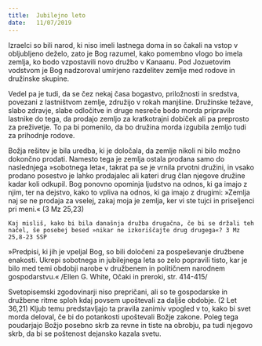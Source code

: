 ```yaml
---
title:  Jubilejno leto
date:   11/07/2019
---
```


Izraelci so bili narod, ki niso imeli lastnega doma in so čakali na vstop v obljubljeno deželo, zato je Bog razumel, kako pomembno vlogo bo imela zemlja, ko bodo vzpostavili novo družbo v Kanaanu. Pod Jozuetovim vodstvom je Bog nadzoroval umirjeno razdelitev zemlje med rodove in družinske skupine.

Vedel pa je tudi, da se čez nekaj časa bogastvo, priložnosti in sredstva, povezani z lastništvom zemlje, združijo v rokah manjšine. Družinske težave, slabo zdravje, slabe odločitve in druge nesreče bodo morda pripravile lastnike do tega, da prodajo zemljo za kratkotrajni dobiček ali pa preprosto za preživetje. To pa bi pomenilo, da bo družina morda izgubila zemljo tudi za prihodnje rodove.

Božja rešitev je bila uredba, ki je določala, da zemlje nikoli ni bilo možno dokončno prodati. Namesto tega je zemlja ostala prodana samo do naslednjega »sobotnega leta«, takrat pa se je vrnila prvotni družini, in vsako prodano posestvo je lahko prodajalec ali kateri drug član njegove družine kadar koli odkupil. Bog ponovno opominja ljudstvo na odnos, ki ga imajo z njim, ter na dejstvo, kako to vpliva na odnos, ki ga imajo z drugimi: »Zemlja naj se ne prodaja za vselej, zakaj moja je zemlja, ker vi ste tujci in priseljenci pri meni.« (3 Mz 25,23)

`Kaj misliš, kako bi bila današnja družba drugačna, če bi se držali teh načel, še posebej besed »nikar ne izkoriščajte drug drugega«? 3 Mz 25,8-23 SSP`

»Predpisi, ki jih je vpeljal Bog, so bili določeni za pospeševanje družbene enakosti. Ukrepi sobotnega in jubilejnega leta so zelo popravili tisto, kar je bilo med temi obdobji narobe v družbenem in političnem narodnem gospodarstvu.« /Ellen G. White, Očaki in preroki, str. 414-415/

Svetopisemski zgodovinarji niso prepričani, ali so te gospodarske in družbene ritme sploh kdaj povsem upoštevali za daljše obdobje. (2 Let 36,21) Kljub temu predstavljajo ta pravila zanimiv vpogled v to, kako bi svet morda deloval, če bi do potankosti upoštevali Božje zakone. Poleg tega poudarjajo Božjo posebno skrb za revne in tiste na obrobju, pa tudi njegovo skrb, da bi se poštenost dejansko kazala svetu.
